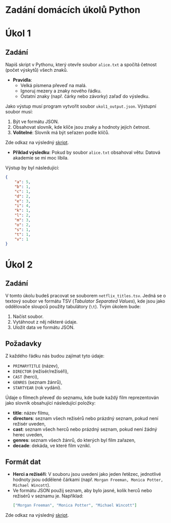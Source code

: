 # Zadání domácích úkolů Python


# Úkol 1

## Zadání
Napiš skript v Pythonu, který otevře soubor `alice.txt` a spočítá četnost (počet výskytů) všech znaků. 

- **Pravidla**:
  - Velká písmena převeď na malá.
  - Ignoruj mezery a znaky nového řádku.
  - Ostatní znaky (např. čárky nebo závorky) zařaď do výsledku.

Jako výstup musí program vytvořit soubor `ukol1_output.json`. Výstupní soubor musí:

1. Být ve formátu JSON.
2. Obsahovat slovník, kde klíče jsou znaky a hodnoty jejich četnost.
3. **Volitelné**: Slovník má být seřazen podle klíčů.

Zde odkaz na výsledný [skript](https://github.com/DanielaAntosova/Domaci-ukoly-Python/blob/main/antosova_daniela_1.py).
 
- **Příklad výsledku**:
  Pokud by soubor `alice.txt` obsahoval větu: Datová akademie se mi moc líbila. 

Výstup by byl následující:

```json
{
    "a": 5,
    "b": 1,
    "c": 1,
    "d": 2,
    "e": 3,
    "i": 4,
    "k": 1,
    "l": 2,
    "m": 3,
    "o": 2,
    "s": 1,
    "t": 1,
    "v": 1
}

```
# Úkol 2

## Zadání

V tomto úkolu budeš pracovat se souborem `netflix_titles.tsv`. Jedná se o textový soubor ve formátu TSV (*Tabulator Separated Values*), kde jsou jako oddělovače sloupců použity tabulátory (`\t`). Tvým úkolem bude:

1. Načíst soubor.
2. Vytáhnout z něj některé údaje.
3. Uložit data ve formátu JSON.

## Požadavky

Z každého řádku nás budou zajímat tyto údaje:
- `PRIMARYTITLE` (název),
- `DIRECTOR` (režisér/režiséři),
- `CAST` (herci),
- `GENRES` (seznam žánrů),
- `STARTYEAR` (rok vydání).

Údaje o filmech převeď do seznamu, kde bude každý film reprezentován jako slovník obsahující následující položky:
- **title**: název filmu,
- **directors**: seznam všech režisérů nebo prázdný seznam, pokud není režisér uveden,
- **cast**: seznam všech herců nebo prázdný seznam, pokud není žádný herec uveden,
- **genres**: seznam všech žánrů, do kterých byl film zařazen,
- **decade**: dekáda, ve které film vznikl.

## Formát dat

- **Herci a režiséři**: V souboru jsou uvedeni jako jeden řetězec, jednotlivé hodnoty jsou oddělené čárkami (např. `Morgan Freeman, Monica Potter, Michael Wincott`). 
- Ve formátu JSON použij seznam, aby bylo jasné, kolik herců nebo režisérů v seznamu je. Například:
  ```json
  ["Morgan Freeman", "Monica Potter", "Michael Wincott"]

Zde odkaz na výsledný [skript](https://github.com/DanielaAntosova/Domaci-ukoly-Python/blob/main/antosova_daniela_2.py).

